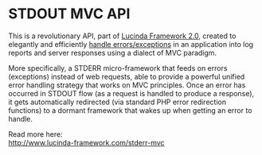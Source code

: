 # STDOUT MVC API

This is a revolutionary API, part of [Lucinda Framework 2.0](http://www.lucinda-framework.com), created to elegantly and efficiently [handle errors/exceptions](http://www.lucinda-framework.com/blog/how-does-php-handle-errors) in an application into log reports and server responses using a dialect of MVC paradigm. 

More specifically, a STDERR micro-framework that feeds on errors (exceptions) instead of web requests, able to provide a powerful unified error handling strategy that works on MVC principles. Once an error has occurred in STDOUT flow (as a request is handled to produce a response), it gets automatically redirected (via standard PHP error redirection functions) to a dormant framework that wakes up when getting an error to handle.

Read more here:<br/>
http://www.lucinda-framework.com/stderr-mvc